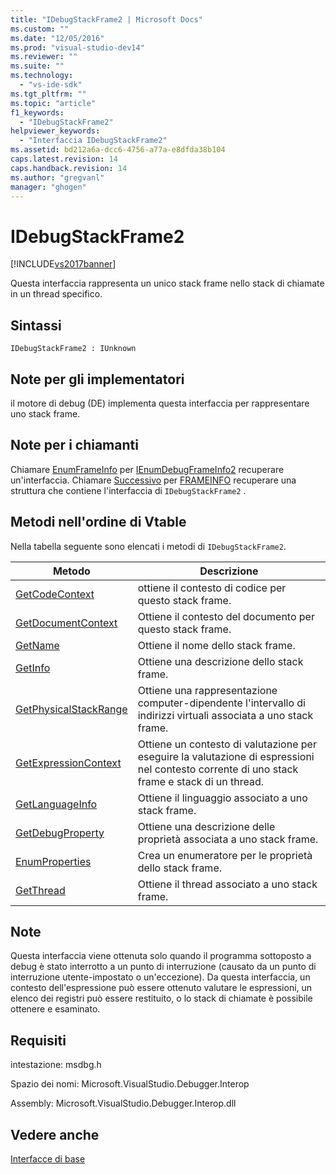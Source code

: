 ```yaml
---
title: "IDebugStackFrame2 | Microsoft Docs"
ms.custom: ""
ms.date: "12/05/2016"
ms.prod: "visual-studio-dev14"
ms.reviewer: ""
ms.suite: ""
ms.technology: 
  - "vs-ide-sdk"
ms.tgt_pltfrm: ""
ms.topic: "article"
f1_keywords: 
  - "IDebugStackFrame2"
helpviewer_keywords: 
  - "Interfaccia IDebugStackFrame2"
ms.assetid: bd212a6a-dcc6-4756-a77a-e8dfda38b104
caps.latest.revision: 14
caps.handback.revision: 14
ms.author: "gregvanl"
manager: "ghogen"
---
```

# IDebugStackFrame2
[!INCLUDE[vs2017banner](../../../code-quality/includes/vs2017banner.md)]

Questa interfaccia rappresenta un unico stack frame nello stack di chiamate in un thread specifico.  
  
## Sintassi  
  
```  
IDebugStackFrame2 : IUnknown  
```  
  
## Note per gli implementatori  
 il motore di debug \(DE\) implementa questa interfaccia per rappresentare uno stack frame.  
  
## Note per i chiamanti  
 Chiamare [EnumFrameInfo](../../../extensibility/debugger/reference/idebugthread2-enumframeinfo.md) per [IEnumDebugFrameInfo2](../../../extensibility/debugger/reference/ienumdebugframeinfo2.md) recuperare un'interfaccia.  Chiamare [Successivo](../Topic/IEnumDebugFrameInfo2::Next.md) per [FRAMEINFO](../../../extensibility/debugger/reference/frameinfo.md) recuperare una struttura che contiene l'interfaccia di `IDebugStackFrame2` .  
  
## Metodi nell'ordine di Vtable  
 Nella tabella seguente sono elencati i metodi di `IDebugStackFrame2`.  
  
|Metodo|Descrizione|  
|------------|-----------------|  
|[GetCodeContext](../Topic/IDebugStackFrame2::GetCodeContext.md)|ottiene il contesto di codice per questo stack frame.|  
|[GetDocumentContext](../../../extensibility/debugger/reference/idebugstackframe2-getdocumentcontext.md)|Ottiene il contesto del documento per questo stack frame.|  
|[GetName](../../../extensibility/debugger/reference/idebugstackframe2-getname.md)|Ottiene il nome dello stack frame.|  
|[GetInfo](../../../extensibility/debugger/reference/idebugstackframe2-getinfo.md)|Ottiene una descrizione dello stack frame.|  
|[GetPhysicalStackRange](../../../extensibility/debugger/reference/idebugstackframe2-getphysicalstackrange.md)|Ottiene una rappresentazione computer\-dipendente l'intervallo di indirizzi virtuali associata a uno stack frame.|  
|[GetExpressionContext](../../../extensibility/debugger/reference/idebugstackframe2-getexpressioncontext.md)|Ottiene un contesto di valutazione per eseguire la valutazione di espressioni nel contesto corrente di uno stack frame e stack di un thread.|  
|[GetLanguageInfo](../../../extensibility/debugger/reference/idebugstackframe2-getlanguageinfo.md)|Ottiene il linguaggio associato a uno stack frame.|  
|[GetDebugProperty](../../../extensibility/debugger/reference/idebugstackframe2-getdebugproperty.md)|Ottiene una descrizione delle proprietà associata a uno stack frame.|  
|[EnumProperties](../Topic/IDebugStackFrame2::EnumProperties.md)|Crea un enumeratore per le proprietà dello stack frame.|  
|[GetThread](../../../extensibility/debugger/reference/idebugstackframe2-getthread.md)|Ottiene il thread associato a uno stack frame.|  
  
## Note  
 Questa interfaccia viene ottenuta solo quando il programma sottoposto a debug è stato interrotto a un punto di interruzione \(causato da un punto di interruzione utente\-impostato o un'eccezione\).  Da questa interfaccia, un contesto dell'espressione può essere ottenuto valutare le espressioni, un elenco dei registri può essere restituito, o lo stack di chiamate è possibile ottenere e esaminato.  
  
## Requisiti  
 intestazione: msdbg.h  
  
 Spazio dei nomi: Microsoft.VisualStudio.Debugger.Interop  
  
 Assembly: Microsoft.VisualStudio.Debugger.Interop.dll  
  
## Vedere anche  
 [Interfacce di base](../../../extensibility/debugger/reference/core-interfaces.md)